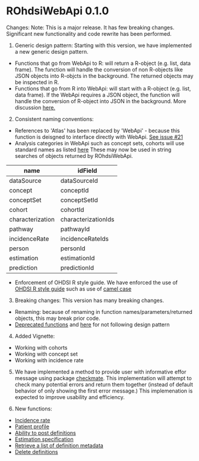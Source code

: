 ROhdsiWebApi 0.1.0
=====================

Changes:
Note: This is a major release. It has few breaking changes. Significant new functionality and code rewrite has been performed.

1. Generic design pattern: Starting with this version, we have implemented a new generic design pattern.  
 - Functions that go from WebApi to R: will return a R-object (e.g. list, data frame). The function will handle the conversion of non R-objects like JSON objects into R-objcts in the background. The returned objects may be inspected in R.
 - Functions that go from R into WebApi: will start with a R-object (e.g. list, data frame). If the WebApi requires a JSON object, the function will handle the conversion of R-object into JSON in the background. 
More discussion [here.](https://github.com/OHDSI/ROhdsiWebApi/issues/37)
2. Consistent naming conventions: 
- References to 'Atlas' has been replaced by 'WebApi' - because this function is deisgned to interface directly with WebApi. [See issue #21](https://github.com/OHDSI/ROhdsiWebApi/issues/21)
- Analysis categories in WebApi such as concept sets, cohorts will use standard names as listed [here](https://github.com/OHDSI/ROhdsiWebApi/issues/86) These may now be used in string searches of objects returned by ROhdsiWebApi.

name | idField
-- | --
dataSource | dataSourceId
concept | conceptId
conceptSet | conceptSetId
cohort | cohortId
characterization | characterizationIds
pathway | pathwayId
incidenceRate | incidenceRateIds
person | personId
estimation | estimationId
prediction | predictionId

  - Enforcement of OHDSI R style guide. We have enforced the use of [OHDSI R style guide](https://ohdsi.github.io/MethodsLibrary/codeStyle.html#ohdsi_code_style_for_r) such as use of [camel case](https://github.com/OHDSI/ROhdsiWebApi/issues/22)
3. Breaking changes: This version has many breaking changes. 
- Renaming: because of renaming in function names/parameters/returned objects, this may break prior code.
- [Deprecated functions](https://github.com/OHDSI/ROhdsiWebApi/issues/91) and [here](https://github.com/OHDSI/ROhdsiWebApi/issues/66) for not following design pattern 
4. Added Vignette: 
- Working with cohorts
- Working with concept set
- Working with incidence rate
5. We have implemented a method to provide user with informative effor message using package [checkmate](https://github.com/OHDSI/ROhdsiWebApi/issues/56). This implementation will attempt to check many potential errors and return them together (instead of default behavior of only showing the first error message.) This implemenation is expected to improve usability and efficiency.

5. New functions: 
- [Incidence rate](https://github.com/OHDSI/ROhdsiWebApi/issues/59)
- [Patient profile](https://github.com/OHDSI/ROhdsiWebApi/issues/57)
- [Ability to post definitions](https://github.com/OHDSI/ROhdsiWebApi/issues/42)
- [Estimation specification](https://github.com/OHDSI/ROhdsiWebApi/issues/69)
- [Retrieve a list of definition metadata](https://github.com/OHDSI/ROhdsiWebApi/issues/40)
- [Delete definitions](https://github.com/OHDSI/ROhdsiWebApi/issues/38)